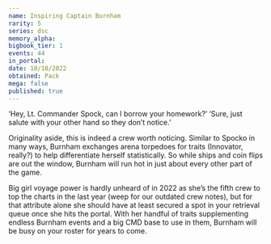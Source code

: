 ```yaml
---
name: Inspiring Captain Burnham
rarity: 5
series: dsc
memory_alpha:
bigbook_tier: 1
events: 44
in_portal:
date: 10/10/2022
obtained: Pack
mega: false
published: true
---
```


‘Hey, Lt. Commander Spock, can I borrow your homework?’ ‘Sure, just salute with your other hand so they don’t notice.’

Originality aside, this is indeed a crew worth noticing. Similar to Spocko in many ways, Burnham exchanges arena torpedoes for traits (Innovator, really?) to help differentiate herself statistically. So while ships and coin flips are out the window, Burnham will run hot in just about every other part of the game.

Big girl voyage power is hardly unheard of in 2022 as she’s the fifth crew to top the charts in the last year (weep for our outdated crew notes), but for that attribute alone she should have at least secured a spot in your retrieval queue once she hits the portal. With her handful of traits supplementing endless Burnham events and a big CMD base to use in them, Burnham will be busy on your roster for years to come.
